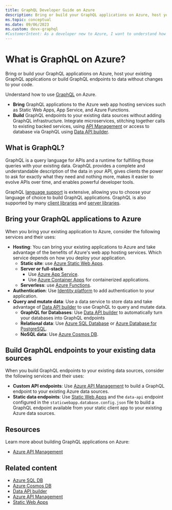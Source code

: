 ```yaml
---
title: GraphQL Developer Guide on Azure
description: Bring or build your GraphQL applications on Azure, host your existing GraphQL applications or build GraphQL endpoints to data without changes to your code.
ms.topic: conceptual
ms.date: 09/06/2023
ms.custom: devx-graphql
#CustomerIntent: As a developer new to Azure, I want to understand how to bring or build GraphQL applications with Azure so that my application runs without any more work than is necessary. 
---
```


# What is GraphQL on Azure?

Bring or build your GraphQL applications on Azure, host your existing GraphQL applications or build GraphQL endpoints to data without changes to your code.

Understand how to use [GraphQL](https://graphql.org/) on Azure. 

* **Bring** GraphQL applications to the Azure web app hosting services such as Static Web Apps, App Service, and Azure Functions.
* **Build** GraphQL endpoints to your existing data sources without adding GraphQL infrastructure. Integrate microservices, stitching together calls to existing backed services, using [API Management](/azure/api-management/graphql-apis-overview) or access to database via GraphQL using [Data API builder](/azure/data-api-builder/overview-to-data-api-builder).

## What is GraphQL?

GraphQL is a query language for APIs and a runtime for fulfilling those queries with your existing data. GraphQL provides a complete and understandable description of the data in your API, gives clients the power to ask for exactly what they need and nothing more, makes it easier to evolve APIs over time, and enables powerful developer tools.

GraphQL [language support](https://graphql.org/code/) is extensive, allowing you to choose your language of choice to build GraphQL applications. GraphQL is also supported by many [client libraries](https://graphql.org/code/#graphql-clients) and [server libraries](https://graphql.org/code/#graphql-servers).

## Bring your GraphQL applications to Azure

When you bring your existing application to Azure, consider the following services and their uses:
* **Hosting**: You can bring your existing applications to Azure and take advantage of the benefits of Azure's web app hosting services. Which service depends on how you deploy your application. 
    * **Static site**: use [Azure Static Web Apps](/azure/static-web-apps/). 
    * **Server or full-stack**
        * Use [Azure App Service](/azure/app-service/). 
        * Use [Azure Container Apps](/azure/container-apps/) for containerized applications.
    * **Serverless**: use [Azure Functions](/azure/azure-functions/).
* **Authentication**: Use [Identity platform](/azure/active-directory/develop/) to add authentication to your application.
* **Query and mutate data**: Use a data service to store data and take advantage of [Data API builder](/azure/data-api-builder/overview-to-data-api-builder) to use GraphQL to query and mutate data.
    * **GraphQL for Databases**: Use [Data API builder](/azure/data-api-builder/overview-to-data-api-builder) to automatically turn your databases into GraphQL endpoints
    * **Relational data**: Use [Azure SQL Database](/azure/sql-database/) or [Azure Database for PostgreSQL](/azure/postgresql/).
    * **NoSQL data**: Use [Azure Cosmos DB](/azure/cosmos-db/).

## Build GraphQL endpoints to your existing data sources

When you build GraphQL endpoints to your existing data sources, consider the following services and their uses:

* **Custom API endpoints**: Use [Azure API Management](/azure/api-management/graphql-apis-overview) to build a GraphQL endpoint to your existing Azure data sources.
* **Static data endpoints**: Use [Static Web Apps](/azure/static-web-apps/database-azure-cosmos-db?tabs=bash) and the `data-api` endpoint configured in the `staticwebapp.database.config.json` file to build a GraphQL endpoint available from your static client app to your existing Azure data sources.


## Resources

Learn more about building GraphQL applications on Azure:

* [Azure API Management](/azure/api-management/graphql-apis-overview)

## Related content

* [Azure SQL DB](/azure/azure-sql/)
* [Azure Cosmos DB](/azure/cosmos-db/)
* [Data API builder](/azure/data-api-builder/overview-to-data-api-builder)
* [Azure API Management](/azure/api-management/graphql-apis-overview)
* [Static Web Apps](/azure/static-web-apps/database-overview)
